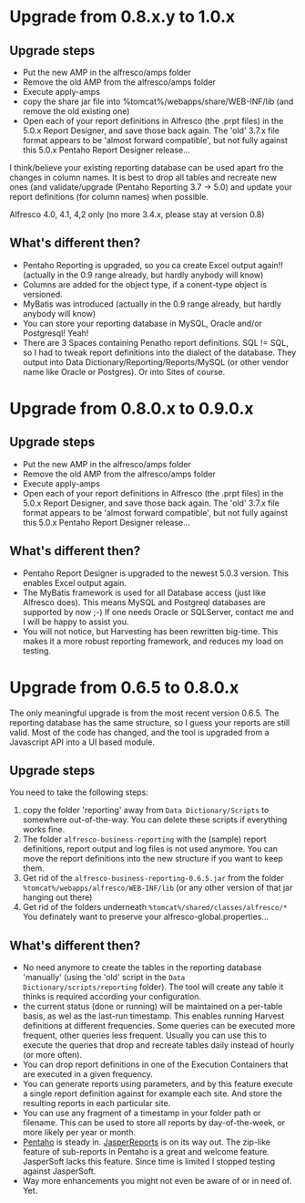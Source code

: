 # Upgrade from 0.8.x.y to 1.0.x #

## Upgrade steps ##
  * Put the new AMP in the alfresco/amps folder
  * Remove the old AMP from the alfresco/amps folder
  * Execute apply-amps
  * copy the share jar file into %tomcat%/webapps/share/WEB-INF/lib (and remove the old existing one)
  * Open each of your report definitions in Alfresco (the .prpt files) in the 5.0.x Report Designer, and save those back again. The 'old' 3.7.x file format appears to be 'almost forward compatible', but not fully against this 5.0.x Pentaho Report Designer release...

I think/believe your existing reporting database can be used apart fro the changes in column names. It is best to drop all tables and recreate new ones (and validate/upgrade (Pentaho Reporting 3.7 -> 5.0) and update your report definitions (for column names) when possible.

Alfresco 4.0, 4.1, 4,2 only (no more 3.4.x, please stay at version 0.8)

## What's different then? ##
  * Pentaho Reporting is upgraded, so you ca create Excel output again!! (actually in the 0.9 range already, but hardly anybody will know)
  * Columns are added for the object type, if a conent-type object is versioned.
  * MyBatis was introduced (actually in the 0.9 range already, but hardly anybody will know)
  * You can store your reporting database in MySQL, Oracle and/or Postgresql! Yeah!
  * There are 3 Spaces containing Penatho report definitions. SQL != SQL, so I had to tweak report definitions into the dialect of the database. They output into Data Dictionary/Reporting/Reports/MySQL (or other vendor name like Oracle or Postgres). Or into Sites of course.

# Upgrade from 0.8.0.x to 0.9.0.x #
## Upgrade steps ##
  * Put the new AMP in the alfresco/amps folder
  * Remove the old AMP from the alfresco/amps folder
  * Execute apply-amps
  * Open each of your report definitions in Alfresco (the .prpt files) in the 5.0.x Report Designer, and save those back again. The 'old' 3.7.x file format appears to be 'almost forward compatible', but not fully against this 5.0.x Pentaho Report Designer release...

## What's different then? ##
  * Pentaho Report Designer is upgraded to the newest 5.0.3 version. This enables Excel output again.
  * The MyBatis framework is used for all Database access (just like Alfresco does). This means MySQL and Postgreql databases are supported by now ;-) If one needs Oracle or SQLServer, contact me and I will be happy to assist you.
  * You will not notice, but Harvesting has been rewritten big-time. This makes it a more robust reporting framework, and reduces my load on testing.

# Upgrade from 0.6.5 to 0.8.0.x #
The only meaningful upgrade is from the most recent version 0.6.5. The reporting database has the same structure, so I guess your reports are still valid. Most of the code has changed, and the tool is upgraded from a Javascript API into a UI based module.

## Upgrade steps ##
You need to take the following steps:
  1. copy the folder 'reporting' away from `Data Dictionary/Scripts` to somewhere out-of-the-way. You can delete these scripts if everything works fine.
  1. The folder `alfresco-business-reporting` with the (sample) report definitions, report output and log files is not used anymore. You can move the report definitions into the new structure if you want to keep them.
  1. Get rid of the `alfresco-business-reporting-0.6.5.jar` from the folder `%tomcat%/webapps/alfresco/WEB-INF/lib` (or any other version of that jar hanging out there)
  1. Get rid of the folders underneath `%tomcat%/shared/classes/alfresco/*  `You definately want to preserve your alfresco-global.properties...

## What's different then? ##
  * No need anymore to create the tables in the reporting database 'manually' (using the 'old' script in the `Data Dictionary/scripts/reporting` folder). The tool will create any table it thinks is required according your configuration.
  * the current status (done or running) will be maintained on a per-table basis, as wel as the last-run timestamp. This enables running Harvest definitions at different frequencies. Some queries can be executed more frequent, other queries less frequent. Usually you can use this to execute the queries that drop and recreate tables daily instead of hourly (or more often).
  * You can drop report definitions in one of the Execution Containers that are executed in a given frequency.
  * You can generate reports using parameters, and by this feature execute a single report definition against for example each site. And store the resulting reports in each particular site.
  * You can use any fragment of a timestamp in your folder path or filename. This can be used to store all reports by day-of-the-week, or more likely per year or month.
  * [Pentaho](http://reporting.pentaho.com/) is steady in. [JasperReports](http://www.jaspersoft.com/reporting) is on its way out. The zip-like feature of sub-reports in Pentaho is a great and welcome feature. JasperSoft lacks this feature. Since time is limited I stopped testing against JasperSoft.
  * Way more enhancements you might not even be aware of or in need of. Yet.